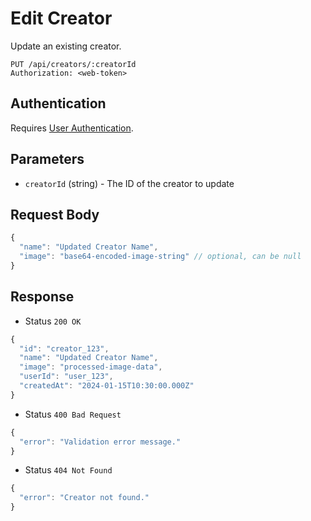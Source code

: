 # Edit Creator

Update an existing creator.

```http
PUT /api/creators/:creatorId
Authorization: <web-token>
```

## Authentication

Requires [User Authentication](../../authentication/web.md).

## Parameters

- `creatorId` (string) - The ID of the creator to update

## Request Body

```js
{
  "name": "Updated Creator Name",
  "image": "base64-encoded-image-string" // optional, can be null
}
```

## Response

- Status `200 OK`

```js
{
  "id": "creator_123",
  "name": "Updated Creator Name",
  "image": "processed-image-data",
  "userId": "user_123",
  "createdAt": "2024-01-15T10:30:00.000Z"
}
```

- Status `400 Bad Request`

```js
{
  "error": "Validation error message."
}
```

- Status `404 Not Found`

```js
{
  "error": "Creator not found."
}
```
